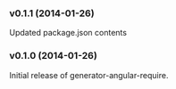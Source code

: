<a name="v0.1.1"></a>
### v0.1.1 (2014-01-26)

Updated package.json contents

<a name="v0.1.0"></a>
### v0.1.0 (2014-01-26)

Initial release of generator-angular-require.